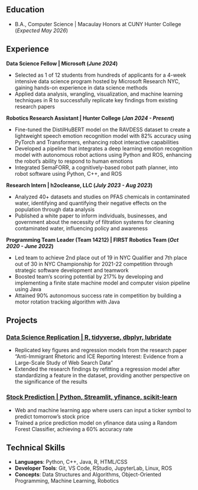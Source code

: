 ## Education
- B.A., Computer Science | Macaulay Honors at CUNY Hunter College (_Expected May 2026_)

## Experience
**Data Science Fellow | Microsoft (_June 2024_)**
- Selected as 1 of 12 students from hundreds of applicants for a 4-week intensive data science program hosted by Microsoft Research NYC, gaining hands-on experience in data science methods
- Applied data analysis, wrangling, visualization, and machine learning techniques in R to successfully replicate key findings from existing research papers

**Robotics Research Assistant | Hunter College (_Jan 2024 - Present_)**
- Fine-tuned the DistilHuBERT model on the RAVDESS dataset to create a lightweight speech emotion recognition model with 82% accuracy using PyTorch and Transformers, enhancing robot interactive capabilities
- Developed a pipeline that integrates a deep learning emotion recognition model with autonomous robot actions using Python and ROS, enhancing the robot’s ability to respond to human emotions
- Integrated SemaFORR, a cognitively-based robot path planner, into robot software using Python, C++, and ROS

**Research Intern | h2ocleanse, LLC (_July 2023 - Aug 2023_)**
- Analyzed 40+ datasets and studies on PFAS chemicals in contaminated water, identifying and quantifying their negative effects on the population through data analysis
- Published a white paper to inform individuals, businesses, and government about the necessity of filtration systems for cleaning contaminated water, influencing policy and awareness

**Programming Team Leader (Team 14212) | FIRST Robotics Team (_Oct 2020 - June 2022_)**
- Led team to achieve 2nd place out of 19 in NYC Qualifier and 7th place out of 30 in NYC Championship for 2021-22 competition through strategic software development and teamwork
- Boosted team’s scoring potential by 217% by developing and implementing a finite state machine model and computer vision pipeline using Java
- Attained 90% autonomous success rate in competition by building a motor rotation tracking algorithm with Java

## Projects
### [Data Science Replication | R, tidyverse, dbplyr, lubridate](https://github.com/msr-ds3/immigrant-news-2024-group-6)
- Replicated key figures and regression models from the research paper “Anti-Immigrant Rhetoric and ICE Reporting Interest: Evidence from a Large-Scale Study of Web Search Data”
- Extended the research findings by refitting a regression model after standardizing a feature in the dataset, providing another perspective on the significance of the results

### [Stock Prediction | Python, Streamlit, yfinance, scikit-learn](https://github.com/ericguan04/stock_market_project)
- Web and machine learning app where users can input a ticker symbol to predict tomorrow’s stock price
- Trained a price prediction model on yfinance data using a Random Forest Classifier, achieving a 60% accuracy rate

## Technical Skills
- **Languages**: Python, C++, Java, R, HTML/CSS
- **Developer Tools**: Git, VS Code, RStudio, JupyterLab, Linux, ROS
- **Concepts**: Data Structures and Algorithms, Object-Oriented Programming, Machine Learning, Robotics
